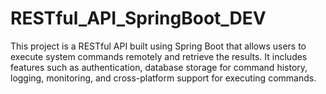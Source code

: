 # RESTful_API_SpringBoot_DEV
This project is a RESTful API built using Spring Boot that allows users to execute system commands remotely and retrieve the results. It includes features such as authentication, database storage for command history, logging, monitoring, and cross-platform support for executing commands.

